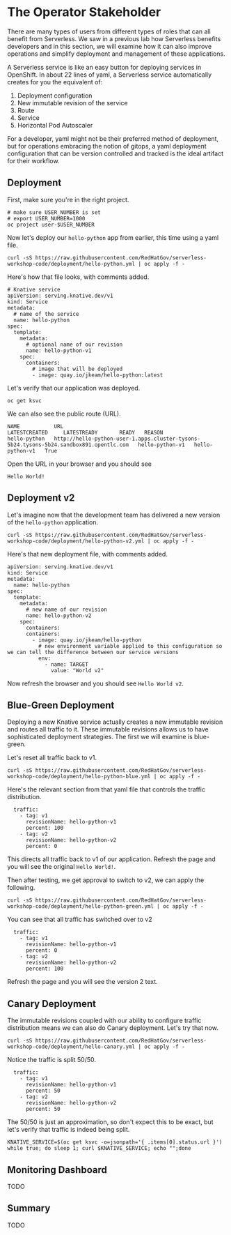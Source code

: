# The Operator Stakeholder

There are many types of users from different types of roles that can all benefit from Serverless. We saw in a previous lab how Serverless benefits developers and in this section, we will examine how it can also improve operations and simplify deployment and management of these applications.

A Serverless service is like an easy button for deploying services in OpenShift. In about 22 lines of yaml, a Serverless service automatically creates for you the equivalent of:

1. Deployment configuration
2. New immutable revision of the service
3. Route
4. Service
5. Horizontal Pod Autoscaler

For a developer, yaml might not be their preferred method of deployment, but for operations embracing the notion of gitops, a yaml deployment configuration that can be version controlled and tracked is the ideal artifact for their workflow.

## Deployment

First, make sure you're in the right project.

```
# make sure USER_NUMBER is set
# export USER_NUMBER=1000
oc project user-$USER_NUMBER
```

Now let's deploy our `hello-python` app from earlier, this time using a yaml file.

```
curl -sS https://raw.githubusercontent.com/RedHatGov/serverless-workshop-code/deployment/hello-python.yml | oc apply -f -
```

Here's how that file looks, with comments added.

```
# Knative service
apiVersion: serving.knative.dev/v1
kind: Service
metadata:
  # name of the service
  name: hello-python
spec:
  template:
    metadata:
      # optional name of our revision
      name: hello-python-v1
    spec:
      containers:
        # image that will be deployed
        - image: quay.io/jkeam/hello-python:latest
```

Let's verify that our application was deployed.

```
oc get ksvc
```

We can also see the public route (URL).

```
NAME           URL                                                                                      LATESTCREATED     LATESTREADY       READY   REASON
hello-python   http://hello-python-user-1.apps.cluster-tysons-5b24.tysons-5b24.sandbox891.opentlc.com   hello-python-v1   hello-python-v1   True
```

Open the URL in your browser and you should see

```
Hello World!
```

## Deployment v2
Let's imagine now that the development team has delivered a new version of the `hello-python` application.

```
curl -sS https://raw.githubusercontent.com/RedHatGov/serverless-workshop-code/deployment/hello-python-v2.yml | oc apply -f -
```

Here's that new deployment file, with comments added.

```
apiVersion: serving.knative.dev/v1
kind: Service
metadata:
  name: hello-python
spec:
  template:
    metadata:
      # new name of our revision
      name: hello-python-v2
    spec:
      containers:
      containers:
        - image: quay.io/jkeam/hello-python
          # new environment variable applied to this configuration so we can tell the difference between our service versions
          env:
            - name: TARGET
              value: "World v2"
```

Now refresh the browser and you should see `Hello World v2`.

## Blue-Green Deployment

Deploying a new Knative service actually creates a new immutable revision and routes all traffic to it.  These immutable revisions allows us to have sophisticated deployment strategies.  The first we will examine is blue-green.

Let's reset all traffic back to v1.

```
curl -sS https://raw.githubusercontent.com/RedHatGov/serverless-workshop-code/deployment/hello-python-blue.yml | oc apply -f -
```

Here's the relevant section from that yaml file that controls the traffic distribution.

```
  traffic:
    - tag: v1
      revisionName: hello-python-v1
      percent: 100
    - tag: v2
      revisionName: hello-python-v2
      percent: 0

```

This directs all traffic back to v1 of our application.  Refresh the page and you will see the original `Hello World!`.

Then after testing, we get approval to switch to v2, we can apply the following.

```
curl -sS https://raw.githubusercontent.com/RedHatGov/serverless-workshop-code/deployment/hello-python-green.yml | oc apply -f -
```

You can see that all traffic has switched over to v2

```
  traffic:
    - tag: v1
      revisionName: hello-python-v1
      percent: 0
    - tag: v2
      revisionName: hello-python-v2
      percent: 100

```

Refresh the page and you will see the version 2 text.

## Canary Deployment

The immutable revisions coupled with our ability to configure traffic distribution means we can also do Canary deployment.  Let's try that now.

```
curl -sS https://raw.githubusercontent.com/RedHatGov/serverless-workshop-code/deployment/hello-canary.yml | oc apply -f -
```

Notice the traffic is split 50/50.

```
  traffic:
    - tag: v1
      revisionName: hello-python-v1
      percent: 50
    - tag: v2
      revisionName: hello-python-v2
      percent: 50

```

The 50/50 is just an approximation, so don't expect this to be exact, but let's verify that traffic is indeed being split.

```
KNATIVE_SERVICE=$(oc get ksvc -o=jsonpath='{ .items[0].status.url }')
while true; do sleep 1; curl $KNATIVE_SERVICE; echo "";done
```

## Monitoring Dashboard
TODO

## Summary
TODO
